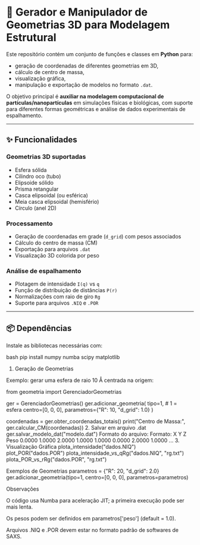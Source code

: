 # 🧩 Gerador e Manipulador de Geometrias 3D para Modelagem Estrutural

Este repositório contém um conjunto de funções e classes em **Python** para:  
- geração de coordenadas de diferentes geometrias em 3D,  
- cálculo de centro de massa,  
- visualização gráfica,  
- manipulação e exportação de modelos no formato `.dat`.  

O objetivo principal é **auxiliar na modelagem computacional de partículas/nanopartículas** em simulações físicas e biológicas, com suporte para diferentes formas geométricas e análise de dados experimentais de espalhamento.

---

## ✨ Funcionalidades

### Geometrias 3D suportadas
- Esfera sólida  
- Cilindro oco (tubo)  
- Elipsoide sólido  
- Prisma retangular  
- Casca elipsoidal (ou esférica)  
- Meia casca elipsoidal (hemisfério)  
- Círculo (anel 2D)  

### Processamento
- Geração de coordenadas em grade (`d_grid`) com pesos associados  
- Cálculo do centro de massa (CM)  
- Exportação para arquivos `.dat`  
- Visualização 3D colorida por peso  

### Análise de espalhamento
- Plotagem de intensidade `I(q)` vs `q`  
- Função de distribuição de distâncias `P(r)`  
- Normalizações com raio de giro `Rg`  
- Suporte para arquivos `.NIQ` e `.POR`  

---

## 📦 Dependências

Instale as bibliotecas necessárias com:  

bash
pip install numpy numba scipy matplotlib


1. Geração de Geometrias

Exemplo: gerar uma esfera de raio 10 Å centrada na origem:

from geometria import GerenciadorGeometrias

ger = GerenciadorGeometrias()
ger.adicionar_geometria(
    tipo=1,                      # 1 = esfera
    centro=[0, 0, 0],
    parametros={"R": 10, "d_grid": 1.0}
)

coordenadas = ger.obter_coordenadas_totais()
print("Centro de Massa:", ger.calcular_CM(coordenadas))
2. Salvar em arquivo .dat
ger.salvar_modelo_dat("modelo.dat")
Formato do arquivo:
Formato: X Y Z Peso
   0.0000    1.0000    2.0000    1.0000
   1.0000    0.0000    2.0000    1.0000
   ...
3. Visualização Gráfica
plota_intensidade("dados.NIQ")
plot_POR("dados.POR")
plota_intensidade_vs_qRg("dados.NIQ", "rg.txt")
plota_POR_vs_rRg("dados.POR", "rg.txt")


Exemplos de Geometrias
parametros = {"R": 20, "d_grid": 2.0}
ger.adicionar_geometria(tipo=1, centro=[0, 0, 0], parametros=parametros)




 Observações

O código usa Numba para aceleração JIT; a primeira execução pode ser mais lenta.

Os pesos podem ser definidos em parametros['peso'] (default = 1.0).

Arquivos .NIQ e .POR devem estar no formato padrão de softwares de SAXS.
